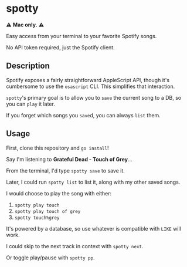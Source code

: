 # spotty

:warning: **Mac only.** :warning:

Easy access from your terminal to your favorite Spotify songs.

No API token required, just the Spotify client.

## Description

Spotify exposes a fairly straightforward AppleScript API,
though it's cumbersome to use the `osascript` CLI.
This simplifies that interaction.

`spotty`'s primary goal is to allow you to `save` the current song to a DB,
so you can `play` it later.

If you forget which songs you `save`d, you can always `list` them.

## Usage

First, clone this repository and `go install`!

Say I'm listening to **Grateful Dead - Touch of Grey**...

From the terminal, I'd type `spotty save` to save it.

Later, I could run `spotty list` to list it,
along with my other saved songs.

I would choose to play the song with either:
1. `spotty play touch`
1. `spotty play touch of grey`
1. `spotty touch%grey`

It's powered by a database, so use whatever is compatible with `LIKE` will work.

I could skip to the next track in context with `spotty next`.

Or toggle play/pause with `spotty pp`.
